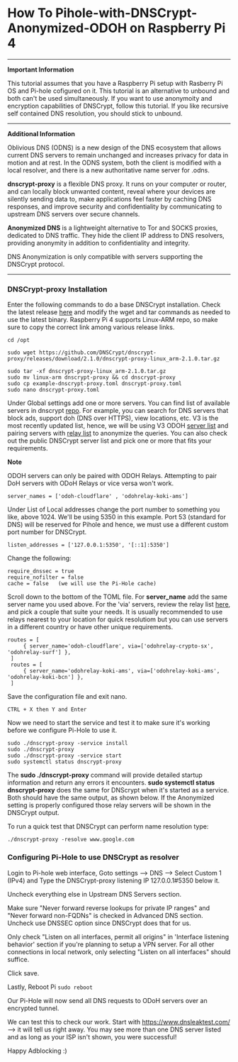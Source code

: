 # How To Pihole-with-DNSCrypt-Anonymized-ODOH on Raspberry Pi 4
 
***
**Important Information**

This tutorial assumes that you have a Raspberry Pi setup with Rasberry Pi OS and Pi-hole cofigured on it.
This tutorial is an alternative to unbound and both can't be used simultaneously. If you want to use anonymoity and encryption capabilities of DNSCrypt, follow this tutorial. If you like recursive self contained DNS resolution, you should stick to unbound.

***
**Additional Information**

Oblivious DNS (ODNS) is a new design of the DNS ecosystem that allows current DNS servers to remain unchanged and increases privacy for data in motion and at rest. In the ODNS system, both the client is modified with a local resolver, and there is a new authoritative name server for .odns.

**dnscrypt-proxy** is a flexible DNS proxy. It runs on your computer or router, and can locally block unwanted content, reveal where your devices are silently sending data to, make applications feel faster by caching DNS responses, and improve security and confidentiality by communicating to upstream DNS servers over secure channels.

**Anonymized DNS** is a lightweight alternative to Tor and SOCKS proxies, dedicated to DNS traffic. They hide the client IP address to DNS resolvers, providing anonymity in addition to confidentiality and integrity.

DNS Anonymization is only compatible with servers supporting the DNSCrypt protocol.

***  

### DNSCrypt-proxy Installation

Enter the following commands to do a base DNSCrypt installation. Check the latest release <a href="https://github.com/DNSCrypt/dnscrypt-proxy/releases">here</a> and modify the wget and tar commands as needed to use the latest binary. Raspberry Pi 4 supports Linux-ARM repo, so make sure to copy the correct link among various release links.

```
cd /opt

sudo wget https://github.com/DNSCrypt/dnscrypt-proxy/releases/download/2.1.0/dnscrypt-proxy-linux_arm-2.1.0.tar.gz

sudo tar -xf dnscrypt-proxy-linux_arm-2.1.0.tar.gz
sudo mv linux-arm dnscrypt-proxy && cd dnscrypt-proxy
sudo cp example-dnscrypt-proxy.toml dnscrypt-proxy.toml
sudo nano dnscrypt-proxy.toml
```
Under Global settings add one or more servers. You can find list of available servers in dnscrypt [repo](https://github.com/dnscrypt/dnscrypt-resolvers). For example, you can search for DNS servers that block ads, support doh (DNS over HTTPS), view locations, etc. V3 is the most recently updated list, hence, we will be using V3 ODOH [server list](https://github.com/DNSCrypt/dnscrypt-resolvers/blob/master/v3/odoh-servers.md) and pairing servers with [relay list](https://github.com/DNSCrypt/dnscrypt-resolvers/blob/master/v3/odoh-relays.md) to anonymize the queries. You can also check out the public DNSCrypt server list and pick one or more that fits your requirements. 

**Note**

ODOH servers can only be paired with ODOH Relays. Attempting to pair DoH servers with ODoH Relays or vice versa won't work.

```
server_names = ['odoh-cloudflare' , 'odohrelay-koki-ams']
```
Under List of Local addresses change the port number to something you like, above 1024. We'll be using 5350 in this example. Port 53 (standard for DNS) will be reserved for Pihole and hence, we must use a different custom port number for DNSCrypt.

```
listen_addresses = ['127.0.0.1:5350', '[::1]:5350']
```

Change the following:
```
require_dnssec = true   
require_nofilter = false
cache = false   (we will use the Pi-Hole cache)
```
Scroll down to the bottom of the TOML file. For **server_name** add the same server name you used above. For the 'via' servers, review the relay list <a href="https://github.com/DNSCrypt/dnscrypt-resolvers/blob/master/v3/odoh-relays.md">here</a>, and pick a couple that suite your needs. It is usually recommended to use relays nearest to your location for quick resolutiom but you can use servers in a different country or have other unique requirements. 

```
routes = [
     { server_name='odoh-cloudflare', via=['odohrelay-crypto-sx', 'odohrelay-surf'] },
 ]
 routes = [
     { server_name='odohrelay-koki-ams', via=['odohrelay-koki-ams', 'odohrelay-koki-bcn'] },
 ]
```

Save the configuration file and exit nano.
```
CTRL + X then Y and Enter
```

Now we need to start the service and test it to make sure it's working before we configure Pi-Hole to use it.
```
sudo ./dnscrypt-proxy -service install
sudo ./dnscrypt-proxy
sudo ./dnscrypt-proxy -service start
sudo systemctl status dnscrypt-proxy
```

The **sudo ./dnscrypt-proxy** command will provide detailed startup information and return any errors it encounters.  **sudo systemctl status dnscrypt-proxy** does the same for DNScrypt when it's started as a service. Both should have the same output, as shown below. If the Anonymized setting is properly configured those relay servers will be shown in the DNSCrypt output.

To run a quick test that DNSCrypt can perform name resolution type:

```
./dnscrypt-proxy -resolve www.google.com
```

### Configuring Pi-Hole to use DNSCrypt as resolver

Login to Pi-hole web interface, Goto settings --> DNS --> Select Custom 1 (IPv4) and Type the DNSCrypt-proxy listening IP 127.0.0.1#5350 below it.

Uncheck everything else in Upstream DNS Servers section.

Make sure "Never forward reverse lookups for private IP ranges" and "Never forward non-FQDNs" is checked in Advanced DNS section. Uncheck use DNSSEC option since DNSCrypt does that for us.

Only check "Listen on all interfaces, permit all origins" in 'Interface listening behavior' section if you're planning to setup a VPN server. For all other connections in local network, only selecting "Listen on all interfaces" should suffice.

Click save.

Lastly, Reboot Pi `sudo reboot`


Our Pi-Hole will now send all DNS requests to ODoH servers over an encrypted tunnel.

We can test this to check our work. Start with https://www.dnsleaktest.com/ --> it will tell us right away. You may see more than one DNS server listed and as long as your ISP isn't shown, you were successful!

Happy Adblocking :)

